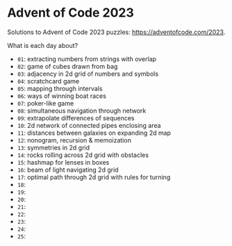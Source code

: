 # Advent of Code 2023

Solutions to Advent of Code 2023 puzzles: https://adventofcode.com/2023.

What is each day about?
- `01`: extracting numbers from strings with overlap
- `02`: game of cubes drawn from bag
- `03`: adjacency in 2d grid of numbers and symbols
- `04`: scratchcard game
- `05`: mapping through intervals
- `06`: ways of winning boat races
- `07`: poker-like game
- `08`: simultaneous navigation through network
- `09`: extrapolate differences of sequences
- `10`: 2d network of connected pipes enclosing area
- `11`: distances between galaxies on expanding 2d map
- `12`: nonogram, recursion & memoization
- `13`: symmetries in 2d grid
- `14`: rocks rolling across 2d grid with obstacles
- `15`: hashmap for lenses in boxes
- `16`: beam of light navigating 2d grid
- `17`: optimal path through 2d grid with rules for turning
- `18`:
- `19`:
- `20`:
- `21`:
- `22`:
- `23`:
- `24`:
- `25`:
